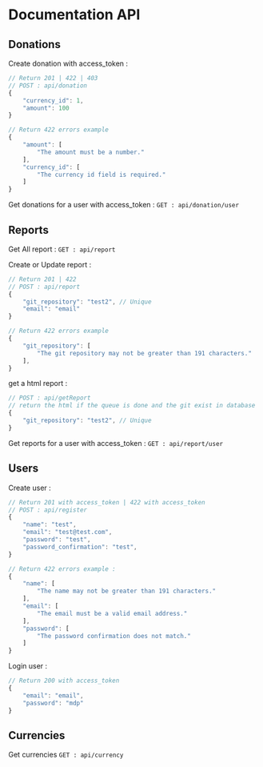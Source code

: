 # Documentation API

## Donations

Create donation with access_token : 
```javascript
// Return 201 | 422 | 403
// POST : api/donation
{
	"currency_id": 1,
	"amount": 100
}

// Return 422 errors example
{
    "amount": [
        "The amount must be a number."
    ],
    "currency_id": [
        "The currency id field is required."
    ]
}
```

Get donations for a user with access_token : 
`GET : api/donation/user`

## Reports

Get All report : 
`GET : api/report`

Create or Update report :
```javascript
// Return 201 | 422
// POST : api/report
{
	"git_repository": "test2", // Unique
	"email": "email"
}

// Return 422 errors example
{
    "git_repository": [
        "The git repository may not be greater than 191 characters."
    ],
}
```

get a html report :
```js
// POST : api/getReport
// return the html if the queue is done and the git exist in database
{
    "git_repository": "test2", // Unique
}
```

Get reports for a user with access_token :
`GET : api/report/user`

## Users

Create user :
```javascript
// Return 201 with access_token | 422 with access_token
// POST : api/register
{
	"name": "test",
	"email": "test@test.com",
	"password": "test",
	"password_confirmation": "test",
}

// Return 422 errors example :
{
    "name": [
        "The name may not be greater than 191 characters."
    ],
    "email": [
        "The email must be a valid email address."
    ],
    "password": [
        "The password confirmation does not match."
    ]
}
```

Login user : 
```javascript
// Return 200 with access_token
{
	"email": "email",
	"password": "mdp"
}
```
## Currencies

Get currencies 
`GET : api/currency`
